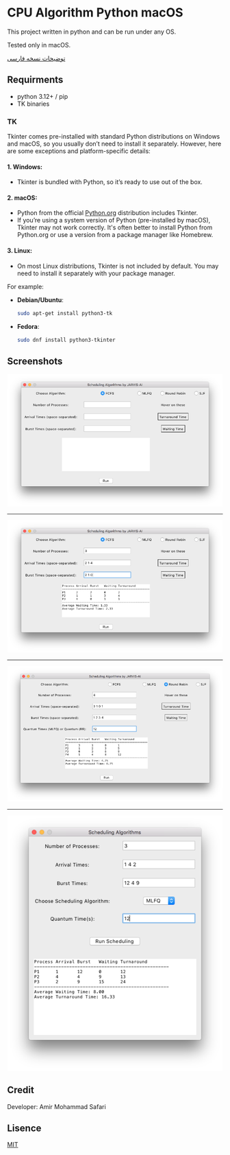 # CPU Algorithm Python macOS

This project written in python and can be run under any OS.

Tested only in macOS.

[توضیحات نسخه فارسی](README-FA.md)

## Requirments

- python 3.12+ / pip
- TK binaries

### TK

Tkinter comes pre-installed with standard Python distributions on Windows and macOS, so you usually don’t need to install it separately. However, here are some exceptions and platform-specific details:

#### 1. **Windows**:
   - Tkinter is bundled with Python, so it’s ready to use out of the box.

#### 2. **macOS**:
   - Python from the official [Python.org](https://www.python.org/) distribution includes Tkinter.
   - If you’re using a system version of Python (pre-installed by macOS), Tkinter may not work correctly. It's often better to install Python from Python.org or use a version from a package manager like Homebrew.

#### 3. **Linux**:
   - On most Linux distributions, Tkinter is not included by default. You may need to install it separately with your package manager.

For example:
   - **Debian/Ubuntu**: 
     ```bash
     sudo apt-get install python3-tk
     ```
   - **Fedora**:
     ```bash
     sudo dnf install python3-tkinter
     ```
## Screenshots

![Screenshot of CPU Algo App](Assets/1.png)

<hr />

![Screenshot of CPU Algo App](Assets/2.png)

<hr />

![Screenshot of CPU Algo App](Assets/3.png)

<hr />

![Screenshot of CPU Algo App](Assets/4.png)

## Credit

Developer: Amir Mohammad Safari

## Lisence

[MIT](LICENSE)

